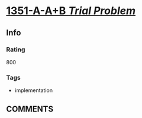 # [1351-A-A+B _Trial Problem_](https://codeforces.com/problemset/problem/1351/A)

## Info

### Rating

800

### Tags

- implementation

## __COMMENTS__

> 
